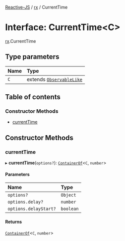 [Reactive-JS](../README.md) / [rx](../modules/rx.md) / CurrentTime

# Interface: CurrentTime<C\>

[rx](../modules/rx.md).CurrentTime

## Type parameters

| Name | Type |
| :------ | :------ |
| `C` | extends [`ObservableLike`](rx.ObservableLike.md) |

## Table of contents

### Constructor Methods

- [currentTime](rx.CurrentTime.md#currenttime)

## Constructor Methods

### currentTime

▸ **currentTime**(`options?`): [`ContainerOf`](../modules/containers.md#containerof)<`C`, `number`\>

#### Parameters

| Name | Type |
| :------ | :------ |
| `options?` | `Object` |
| `options.delay?` | `number` |
| `options.delayStart?` | `boolean` |

#### Returns

[`ContainerOf`](../modules/containers.md#containerof)<`C`, `number`\>
